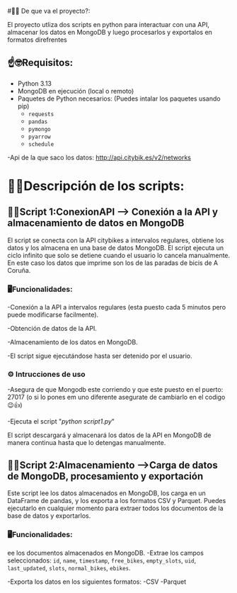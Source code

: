 #📝🤔 De que va el proyecto?:

El proyecto utliza dos scripts en python para interactuar con una API, almacenar los datos en MongoDB y luego procesarlos y exportalos en formatos direfrentes

## ☝🤓Requisitos:
- Python 3.13 
- MongoDB en ejecución (local o remoto)
- Paquetes de Python necesarios: (Puedes intalar los paquetes usando pip)
  - `requests`
  - `pandas`
  - `pymongo`
  - `pyarrow`
  - `schedule`
    
 -Api de la que saco los datos: http://api.citybik.es/v2/networks


# 👨‍💻Descripción de los scripts:
## 👩‍💻Script 1:ConexionAPI --> Conexión a la API y almacenamiento de datos en MongoDB

El script se conecta con la API citybikes a intervalos regulares, obtiene los datos y los almacena en una base de datos MongoDB. El script ejecuta un ciclo infinito que solo se detiene cuando el usuario lo cancela manualmente. En este caso los datos que imprime son los de las paradas de bicis de A Coruña.

### 🖥Funcionalidades:
  -Conexión a la API a intervalos regulares (esta puesto cada 5 minutos pero puede modificarse facilmente).
  
  -Obtención de datos de la API.
  
  -Almacenamiento de los datos en MongoDB.
  
  -El script sigue ejecutándose hasta ser detenido por el usuario.

### ⚙ Intrucciones de uso
  -Asegura de que Mongodb este corriendo y que este puesto en el puerto: 27017 (o si lo pones em uno diferente asegurate de cambiarlo en el codigo 😉👍)

  -Ejecuta el script "*python script1.py*"
  
El script descargará y almacenará los datos de la API en MongoDB de manera continua hasta que lo detengas manualmente.

## 👨‍💻Script 2:Almacenamiento -->Carga de datos de MongoDB, procesamiento y exportación
Este script lee los datos almacenados en MongoDB, los carga en un DataFrame de pandas, y los exporta a los formatos CSV y Parquet. Puedes ejecutarlo en cualquier momento para extraer todos los documentos de la base de datos y exportarlos.

### 🖥Funcionalidades:
ee los documentos almacenados en MongoDB.
  -Extrae los campos seleccionados: 
    `id`, `name`, `timestamp`, `free_bikes`,
    `empty_slots`, `uid`, `last_updated`,
    `slots`, `normal_bikes`, `ebikes`.

  -Exporta los datos en los siguientes formatos:
    -CSV
    -Parquet


